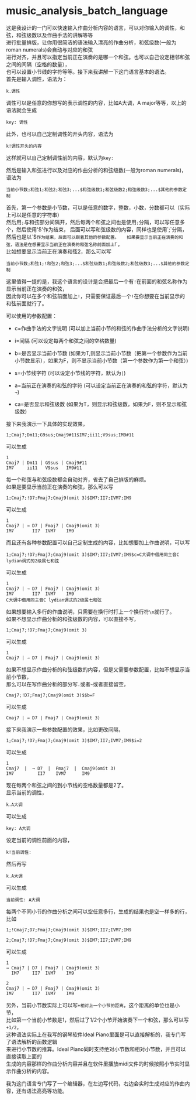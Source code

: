 # music_analysis_batch_language

这是我设计的一门可以快速输入作曲分析内容的语言，可以对你输入的调性，和弦，和弦级数以及作曲手法的讲解等等  
进行批量排版，让你用很简洁的语法输入漂亮的作曲分析，和弦级数(一般为roman numerals)会自动与对应的和弦  
进行对齐，并且可以指定当前正在演奏的是哪一个和弦。也可以自己设定相邻和弦之间的间隔（空格的数量），  
也可以设置小节线的字符等等。接下来我讲解一下这门语言基本的语法。  
首先是输入调性，语法为：
```
k.调性
```
调性可以是任意的你想写的表示调性的内容，比如A大调，A major等等，以上的语法就会生成
```
key: 调性
```
此外，也可以自己定制调性的开头内容，语法为
```
k!调性开头的内容
```
这样就可以自己定制调性前的内容，默认为`key: `

然后是输入和弦进行以及对应的作曲分析的和弦级数(一般为roman numerals)，语法为  
```
当前小节数;和弦1;和弦2;和弦3;...$和弦级数1;和弦级数2;和弦级数3;...$其他的参数定制
```
首先，第一个参数是小节数，可以是任意的数字，整数，小数，分数都可以（实际上可以是任意的字符串）  
然后用`;`与和弦部分间隔开，然后每两个和弦之间也是使用`;`分隔，可以写任意多个，然后使用'$'作为结束，  
后面可以写和弦级数的内容，同样也是使用`;`分隔，然后也是以`$`作为结束，后面可以跟着其他的参数配置。  
如果要显示当前正在演奏的和弦，语法是在想要显示当前正在演奏的和弦名称前面加上`!`，  
比如想要显示当前正在演奏和弦2，那么可以写
```
当前小节数;和弦1;!和弦2;和弦3;...$和弦级数1;和弦级数2;和弦级数3;...$其他的参数定制
```
这里值得一提的是，我这个语言的设计是会把最后一个有`!`在前面的和弦名称作为显示当前正在演奏的和弦，  
因此你可以在多个和弦前面加上`!`，只需要保证最后一个`!`在你想要在当前显示的和弦前面就行了。


可以使用的参数配置：  
* c=作曲手法的文字说明  (可以加上当前小节的和弦的作曲手法分析的文字说明)

* i=间隔  (可以设定每两个和弦之间的空格数量)

* b=是否显示当前小节数  (如果为T,则显示当前小节数（把第一个参数作为当前小节数显示），如果为F，则不显示当前小节数（第一个参数作为第一个和弦）)

* s=小节线字符  (可以设定小节线的字符，默认为`|`)

* a=当前正在演奏的和弦的字符  (可以设定当前正在演奏的和弦的字符，默认为`→`)

* ca=是否显示和弦级数  (如果为T，则显示和弦级数，如果为F，则不显示和弦级数)

接下来我演示一下具体的实现效果，
```
1;Cmaj7;Dm11;G9sus;Cmaj9#11$IM7;ii11;V9sus;IM9#11
```
可以生成
```
1
Cmaj7 | Dm11 | G9sus | Cmaj9#11
IM7     ii11   V9sus   IM9#11
```
每一个和弦与和弦级数都会自动对齐，省去了自己排版的麻烦。  
如果是要显示当前正在演奏的和弦，那么可以写
```
1;Cmaj7;!D7;Fmaj7;Cmaj9(omit 3)$IM7;II7;IVM7;IM9
```
可以生成
```
1
Cmaj7 | → D7 | Fmaj7 | Cmaj9(omit 3)
IM7       II7  IVM7    IM9
```
而且还有各种参数配置可以自己定制生成的内容，比如想要加上作曲说明，可以写
```
1;Cmaj7;!D7;Fmaj7;Cmaj9(omit 3)$IM7;II7;IVM7;IM9$c=C大调中借用同主音C lydian调式的2级属七和弦
```
可以生成
```
1
Cmaj7 | → D7 | Fmaj7 | Cmaj9(omit 3)
IM7       II7  IVM7    IM9
C大调中借用同主音C lydian调式的2级属七和弦
```
如果想要输入多行的作曲说明，只需要在换行时打上一个换行符`\n`就行了。  
如果不想显示作曲分析的和弦级数的内容，可以直接不写，
```
1;Cmaj7;!D7;Fmaj7;Cmaj9(omit 3)
```
可以生成
```
1
Cmaj7 | → D7 | Fmaj7 | Cmaj9(omit 3)
```
如果不想显示作曲分析的和弦级数的内容，但是又需要参数配置，比如不想显示当前小节数，  
那么可以在写作曲分析的部分写`.`或者`~`或者直接留空，
```
Cmaj7;!D7;Fmaj7;Cmaj9(omit 3)$$b=F
```
可以生成
```
Cmaj7 | → D7 | Fmaj7 | Cmaj9(omit 3)
```
接下来我演示一些参数配置的效果，比如更改间隔，
```
1;Cmaj7;!D7;Fmaj7;Cmaj9(omit 3)$IM7;II7;IVM7;IM9$i=2
```
可以生成
```
1
Cmaj7  |  → D7  |  Fmaj7  |  Cmaj9(omit 3)
IM7         II7    IVM7      IM9
```
现在每两个和弦之间的到小节线的空格数量都是2了。  
显示当前的调性，
```
k.A大调
```
可以生成
```
key: A大调
```
设定当前的调性前面的内容，
```
k!当前调性: 
```
然后再写
```
k.A大调
```
可以生成
```
当前调性: A大调
```
每两个不同小节的作曲分析之间可以空任意多行，生成的结果也是空一样多的行，比如
```
1;!Cmaj7;D7;Fmaj7;Cmaj9(omit 3)$IM7;II7;IVM7;IM9

2;Cmaj7;!D7;Fmaj7;Cmaj9(omit 3)$IM7;II7;IVM7;IM9
```
可以生成
```
1
→ Cmaj7 | D7 | Fmaj7 | Cmaj9(omit 3)
  IM7     II7  IVM7    IM9

2
Cmaj7 | → D7 | Fmaj7 | Cmaj9(omit 3)
IM7       II7  IVM7    IM9
```
另外，当前小节数实际上可以写`+相对上一个小节的距离`，这个距离的单位也是小节，  
比如第一个当前小节数是1，然后过了1/2个小节开始演奏下一个和弦，那么可以写`+1/2`，  
这种语法实际上在我写的钢琴软件Ideal Piano里面是可以直接解析的，我专门写了语法解析的函数逻辑  
来进行小节数的推算。Ideal Piano同时支持绝对小节数和相对小节数，并且可以直接读取上面的  
生成的内容那样的作曲分析内容并且在软件里播放midi文件的时候按照小节实时显示作曲分析的内容。

我为这门语言专门写了一个编辑器，在左边写代码，右边会实时生成对应的作曲内容，还有语法高亮等功能。

